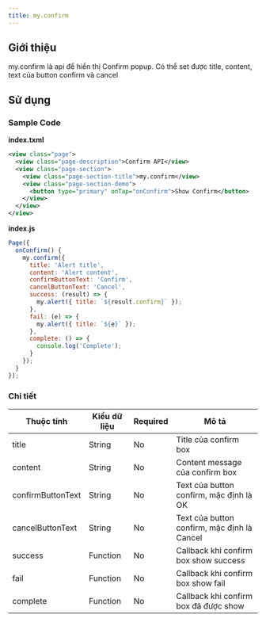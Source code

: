 ```yaml
---
title: my.confirm
---
```


## Giới thiệu

my.confirm là api để hiển thị Confirm popup. Có thể set được title, content, text của button confirm và cancel

## Sử dụng

### Sample Code

**index.txml**

```xml
<view class="page">
  <view class="page-description">Confirm API</view>
  <view class="page-section">
    <view class="page-section-title">my.confirm</view>
    <view class="page-section-demo">
      <button type="primary" onTap="onConfirm">Show Confirm</button>
    </view>
  </view>
</view>
```

**index.js**

```js
Page({
  onConfirm() {
    my.confirm({
      title: 'Alert title',
      content: 'Alert content',
      confirmButtonText: 'Confirm',
      cancelButtonText: 'Cancel',
      success: (result) => {
        my.alert({ title: `${result.confirm}` });
      },
      fail: (e) => {
        my.alert({ title: `${e}` });
      },
      complete: () => {
        console.log('Complete');
      }
    });
  }
});
```

### Chi tiết

| Thuộc tính        | Kiểu dữ liệu | Required | Mô tả                                       |
| ----------------- | ------------ | -------- | ------------------------------------------- |
| title             | String       | No       | Title của confirm box                       |
| content           | String       | No       | Content message của confirm box             |
| confirmButtonText | String       | No       | Text của button confirm, mặc định là OK     |
| cancelButtonText  | String       | No       | Text của button confirm, mặc định là Cancel |
| success           | Function     | No       | Callback khi confirm box show success       |
| fail              | Function     | No       | Callback khi confirm box show fail          |
| complete          | Function     | No       | Callback khi confirm box đã được show       |
